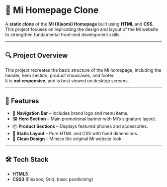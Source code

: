 # 📱 Mi Homepage Clone

A **static clone** of the **Mi (Xiaomi) Homepage** built using **HTML** and **CSS**.  
This project focuses on replicating the design and layout of the Mi website to strengthen fundamental front-end development skills.

---

## 🔍 Project Overview

This project recreates the basic structure of the Mi homepage, including the header, hero section, product showcases, and footer.  
It is **not responsive**, and is best viewed on desktop screens.

---

## 🚀 Features

- 🧭 **Navigation Bar** – Includes brand logo and menu items.  
- 🖼️ **Hero Section** – Main promotional banner with Mi’s signature layout.  
- 📦 **Product Sections** – Displays featured phones and accessories.  
- 🎨 **Static Layout** – Pure HTML and CSS with fixed dimensions.  
- 🧩 **Clean Design** – Mimics the original Mi website look.  

---

## 🛠️ Tech Stack

- **HTML5**  
- **CSS3** (Flexbox, Grid, basic positioning)
